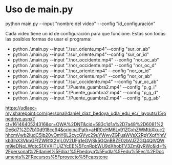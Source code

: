 # Uso de main.py
python main.py --input "nombre del video" --config "id_configuración"

Cada video tiene un id de configuración para que funcione.
Estas son todas las posibles formas de usar el programa:

* python .\main.py --input ".\sur_oriente.mp4"--config "sur_or_ab"
* python .\main.py --input ".\sur_oriente.mp4"--config "sur_or_id"
* python .\main.py --input ".\nor_occidente.mp4" --config "nor_oc_ab"
* python .\main.py --input ".\nor_occidente.mp4" --config "nor_oc_d"
* python .\main.py --input ".\nor_oriente.mp4" --config "nor_or_id"
* python .\main.py --input ".\nor_oriente.mp4" --config "nor_or_ab"
* python .\main.py --input ".\sur_occidente.mp4" --config "sur_oc_ab"
* python .\main.py --input ".\Puente_guambra2.mp4" --config "p_g_i"
* python .\main.py --input ".\Puente_guambra2.mp4" --config "p_g_d"
* python .\main.py --input ".\Puente_guambra2.mp4" --config "p_g_ab"

https://udlaec-my.sharepoint.com/personal/daniel_diaz_bedoya_udla_edu_ec/_layouts/15/onedrive.aspx?ct=1614640524316&or=OWA%2DNT&cid=583c1d1a%2D7a48%2D6081%2De6d7%2D7b10d918cc94&originalPath=aHR0cHM6Ly91ZGxhZWMtbXkuc2hhcmVwb2ludC5jb20vOmY6L2cvcGVyc29uYWwvZGFuaWVsX2RpYXpfYmVkb3lhX3VkbGFfZWR1X2VjL0V2UFg1eGVjSk5GQnBBZE0zbVJZZGQ4QlVQWm9ieDNpLWdtcS1XVXlTUjZYcEE%5FcnRpbWU9dXhobTV3ZmQyRWc&id=%2Fpersonal%2Fdaniel%5Fdiaz%5Fbedoya%5Fudla%5Fedu%5Fec%2FDocuments%2FRecursos%5Fproyecto%5Fcapstone

